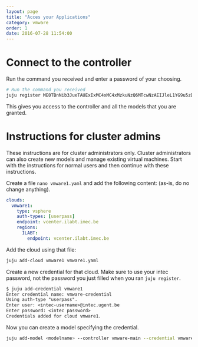 ```yaml
---
layout: page
title: "Acces your Applications"
category: vmware
order: 1
date: 2016-07-28 11:54:00
---
```


# Connect to the controller

Run the command you received and enter a password of your choosing.

```bash
# Run the command you received
juju register ME0TBnNib3JueTAUExIxMC4xMC4xMzkuNzQ6MTcwNzAEIJleL1YG9u5zDbUetT2YXJYGEfrTSLtMuwmngJReTPawEwt2bXdhcmUtbWFpbgAA
```

This gives you access to the controller and all the models that you are granted.

# Instructions for cluster admins

These instructions are for cluster administrators only. Cluster administrators can also create new models and manage existing virtual machines. Start with the instructions for normal users and then continue with these instructions.

Create a file `nano vmware1.yaml` and add the following content: (as-is, do no change anything).

```yaml
clouds:
  vmware1:
    type: vsphere
    auth-types: [userpass]
    endpoint: vcenter.ilabt.imec.be
    regions:
      ILABT:
        endpoint: vcenter.ilabt.imec.be
```

Add the cloud using that file:

```bash
juju add-cloud vmware1 vmware1.yaml
```

Create a new credential for that cloud. Make sure to use your intec password, not the password you just filled when you ran `juju register`.

```txt
$ juju add-credential vmware1
Enter credential name: vmware-credential
Using auth-type "userpass".
Enter user: <intec-username>@intec.ugent.be
Enter password: <intec password>
Credentials added for cloud vmware1.
```

Now you can create a model specifying the credential.

```bash
juju add-model <modelname> --controller vmware-main --credential vmware-credential
```
